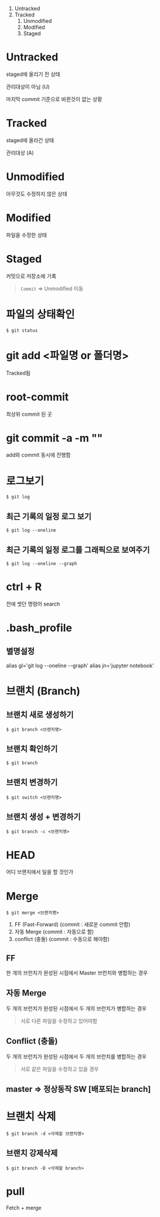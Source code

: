 1. Untracked
2. Tracked
    1. Unmodified
    2. Modified
    3. Staged

# Untracked
staged에 올리기 전 상태

관리대상이 아님 (U)

마지막 commit 기준으로 바뀐것이 없는 상황
# Tracked
staged에 올라간 상태


관리대상 (A)

# Unmodified
아무것도 수정하지 않은 상태

# Modified
파일을 수정한 상태

# Staged
커밋으로 저장소에 기록
> `Commit` => Unmodified 이동

# 파일의 상태확인
`$ git status`

# git add <파일명 or 폴더명>
Tracked됨

# root-commit
최상위 commit 된 곳

# git commit -a -m ""
add와 commit 동시에 진행함

# 로그보기
`$ git log`
## 최근 기록의 일정 로그 보기
`$ git log --oneline`
## 최근 기록의 일정 로그를 그래픽으로 보여주기
`$ git log --oneline --graph`


# ctrl + R
전에 썻던 명령어 search

# .bash_profile
## 별명설정
alias gl='git log --oneline --graph'
alias jn='jupyter notebook'

# 브랜치 (Branch)
## 브랜치 새로 생성하기
`$ git branch <브랜치명>`
## 브랜치 확인하기
`$ git branch`
## 브랜치 변경하기
`$ git switch <브랜치명>`
## 브랜치 생성 + 변경하기
`$ git branch -c <브랜치명>`

# HEAD
어디 브랜치에서 일을 할 것인가


# Merge
`$ git merge <브랜치명>`
1. FF (Fast-Forward) (commit : 새로운 commit 안함)
2. 자동 Merge (commit : 자동으로 함)
3. conflict (충돌) (commit : 수동으로 해야함)

## FF
한 개의 브런치가 완성된 시점에서 Master 브런치와 병합하는 경우
## 자동 Merge
두 개의 브런치가 완성된 시점에서 두 개의 브런치가 병합하는 경우
> 서로 다른 파일을 수정하고 있어야함
## Conflict (충돌)
두 개의 브런치가 완성된 시점에서 두 개의 브런치를 병합하는 경우
> 서로 같은 파일을 수정하고 있을 경우

## master => 정상동작 SW [배포되는 branch]

# 브랜치 삭제
`$ git branch -d <삭제할 브랜치명>`
## 브랜치 강제삭제
`$ git branch -D <삭제할 branch>`

# pull
Fetch + merge


